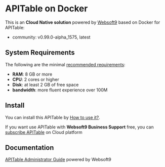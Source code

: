# APITable on Docker  

This is an **Cloud Native solution** powered by [Websoft9](https://www.websoft9.com) based on Docker for APITable:

 - community:  v0.99.0-alpha_1575, latest


## System Requirements

The following are the minimal [recommended requirements](https://github.com/apitable/apitable/blob/develop/docker-compose.yaml):

* **RAM**: 8 GB or more
* **CPU**: 2 cores or higher
* **Disk**: at least 2 GB of free space
* **bandwidth**: more fluent experience over 100M  

## Install

You can install this APITable by [How to use it?](https://github.com/Websoft9/docker-library#how-to-use-it).   

If you want use APITable with **Websoft9 Business Support** free, you can [subscribe APITable](https://www.websoft9.com/apps) on Cloud platform

## Documentation

[APITable Administrator Guide](https://support.websoft9.com/docs/apitable ) powered by Websoft9
